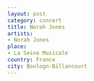 ```yaml
---
layout: post
category: concert
title: Norah Jones
artists: 
- Norah Jones
place: 
- La Seine Musicale
country: France
city: Boulogn-Billancourt
---
```


